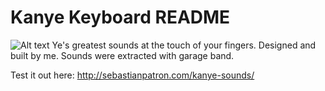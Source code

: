 # Kanye Keyboard README

![Alt text](https://github.com/seb-patron/kanye-sounds/blob/master/kanye-keyboard.png "Kanye Keyboard")
Ye's greatest sounds at the touch of your fingers. Designed and built by me. Sounds were extracted with garage band.

Test it out here: http://sebastianpatron.com/kanye-sounds/




